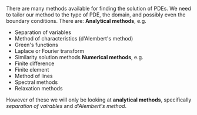 There are many methods available for finding the solution of PDEs. We need to tailor our method to the type of PDE, the domain, and possibly even the boundary conditions.
There are:
**Analytical methods**, e.g.
- Separation of variables
- Method of characteristics (d'Alembert's method)
- Green's functions
- Laplace or Fourier transform
- Similarity solution methods
**Numerical methods**, e.g.
- Finite difference
- Finite element
- Method of lines
- Spectral methods
- Relaxation methods

However of these we will only be looking at **analytical methods**, specifically *separation of vairables* and *d'Alembert's method*.